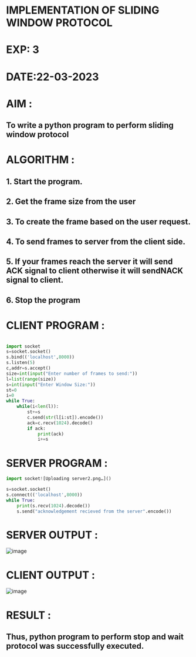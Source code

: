 # IMPLEMENTATION OF SLIDING WINDOW PROTOCOL

# EXP: 3

# DATE:22-03-2023

# AIM :
## To write a python program to perform sliding window protocol


# ALGORITHM :
## 1. Start the program.
## 2. Get the frame size from the user
## 3. To create the frame based on the user request.
## 4. To send frames to server from the client side.
## 5. If your frames reach the server it will send ACK signal to client otherwise it will sendNACK signal to client.

## 6. Stop the program

# CLIENT PROGRAM :
```PYTHON 3 

import socket
s=socket.socket()
s.bind(('localhost',8000))
s.listen(5)
c,addr=s.accept()
size=int(input("Enter number of frames to send:"))
l=list(range(size))
s=int(input("Enter Window Size:"))
st=0
i=0
while True:
	while(i<len(l)):
		st+=s
		c.send(str(l[i:st]).encode())
		ack=c.recv(1024).decode()
		if ack:
			print(ack)
			i+=s

```
# SERVER PROGRAM :
```PYTHON 3
import socket![Uploading server2.png…]()

s=socket.socket()
s.connect(('localhost',8000))
while True:
	print(s.recv(1024).decode())
	s.send("acknowledgement recieved from the server".encode())
```


# SERVER OUTPUT :
![image](https://github.com/karthick960/EX-3/assets/121215938/1c9dd7ba-b936-4b6c-825d-292aa523f4dd)

# CLIENT OUTPUT :
![image](https://github.com/karthick960/EX-3/assets/121215938/dec01336-6113-4be8-b4d8-e1ee54e51d75)




# RESULT :
## Thus, python program to perform stop and wait protocol was successfully executed.
